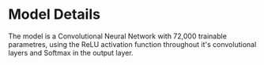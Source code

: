 # Model Details

The model is a Convolutional Neural Network with 72,000 trainable parametres, using the ReLU activation function throughout it's
convolutional layers and Softmax in the output layer. 
